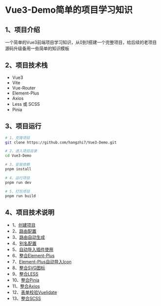 # Vue3-Demo简单的项目学习知识

## 1、项目介绍

一个简单的Vue3前端项目学习知识，从0到1搭建一个完整项目，给后续的老项目源码升级备用一些简单的知识模板

## 2、项目技术栈

- Vue3
- Vite
- Vue-Router
- Element-Plus
- Axios
- Less 或 SCSS
- Pinia

## 3、项目运行

```bash
# 1、克隆项目
git clone https://github.com/hangzhi7/Vue3-Demo.git

# 2、进入项目目录
cd Vue3-Demo

# 3、安装依赖
pnpm install

# 4、运行项目
pnpm run dev

# 5、打包项目
pnpm run build
```

## 4、项目技术说明

- 1、[创建项目](https://www.hangzhi.site/1612.html)
- 2、[路由配置](https://www.hangzhi.site/1632.html)
- 3、[路由自动生成](https://www.hangzhi.site/1668.html)
- 4、[别名配置](https://www.hangzhi.site/1669.html)
- 5、[自动导入插件使用](https://www.hangzhi.site/1670.html)
- 6、[整合Element-Plus](https://www.hangzhi.site/1671.html)
- 7、[Element-Plus自动导入Icon](https://www.hangzhi.site/1672.html)
- 8、[整合SVG图标](https://www.hangzhi.site/1673.html)
- 9、[整合LESS](https://www.hangzhi.site/1674.html)
- 10、[整合Pinia](https://www.hangzhi.site/1675.html)
- 11、[整合Axios](https://www.hangzhi.site/1676.html)
- 12、[表单校验Vuelidate](https://www.hangzhi.site/1677.html)
- 13、[整合SCSS](https://www.hangzhi.site/1688.html)